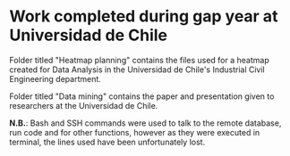 # Work completed during gap year at Universidad de Chile

Folder titled "Heatmap planning" contains the files used for a heatmap created for Data Analysis in the Universidad de Chile's Industrial Civil Engineering department.

Folder titled "Data mining" contains the paper and presentation given to researchers at the Universidad de Chile.

<b>N.B.</b>: Bash and SSH commands were used to talk to the remote database, run code and for other functions, however as they were executed in terminal, the lines used have been unfortunately lost.
